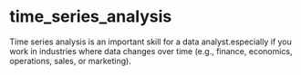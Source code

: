 # time_series_analysis
Time series analysis is an important skill for a data analyst.especially if you work in industries where data changes over time (e.g., finance, economics, operations, sales, or marketing).
